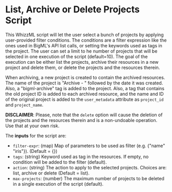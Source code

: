 # List, Archive or Delete Projects Script

This WhizzML script will let the user select a bunch of projects
by applying user-provided filter conditions. The conditions are a filter
expression like the ones used in BigML's API list calls, or setting the
keywords used as tags in the project. The user can set a
limit to he number of projects that will be selected
in one execution of the script (default=10). The goal of the execution can be
either list the projects, archive their resources in a new project and
delete them, or delete the projects and the resources therein.

When archiving, a new project is created to contain the archived resources.
The name of the project is "Archive - " followed by the date it was created.
Also, a "bigml-archive" tag is added to the project. Also, a tag that contains
the old project ID is added to each archived resource, and the name and ID of
the original project is added to the `user_metadata` attribute as `project_id`
and `project_name`.

**DISCLAIMER**: Please, note that the `delete` option will cause the deletion
of the projects and the resources therein and is a non-undoable operation.
Use that at your own risk.

The **inputs** for the script are:

* `filter-expr`: (map) Map of parameters to be used as filter (e.g.
  {"name" "iris"}). (Default = {})
* `tags`: (string) Keyword used as tag in the resources. If empty, no
  condition will be added to the filter (default).
* `action`: (string) The action to apply to the selected projects. Choices
   are: list, archive or delete (Default = list).
* `max-projects`: (number) The maximum number of projects to be deleted
  in a single execution of the script (default).
